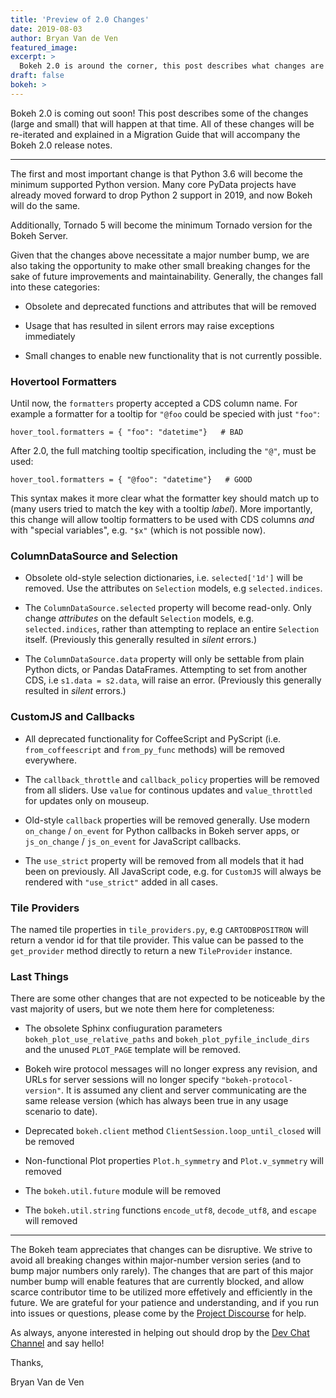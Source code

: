 ```yaml
---
title: 'Preview of 2.0 Changes'
date: 2019-08-03
author: Bryan Van de Ven
featured_image:
excerpt: >
  Bokeh 2.0 is around the corner, this post describes what changes are coming.
draft: false
bokeh: >
---
```


Bokeh 2.0 is coming out soon! This post describes some of the changes (large and
small) that will happen at that time. All of these changes will be re-iterated
and explained in a Migration Guide that will accompany the Bokeh 2.0 release notes.

----

The first and most important change is that Python 3.6 will become the
minimum supported Python version. Many core PyData projects have already
moved forward to drop Python 2 support in 2019, and now Bokeh will do the same.

Additionally, Tornado 5 will become the minimum Tornado version
for the Bokeh Server.

Given that the changes above necessitate a major number bump, we are also taking
the opportunity to make other small breaking changes for the sake of future
improvements and maintainability. Generally, the changes fall into these categories:

* Obsolete and deprecated functions and attributes that will be removed

* Usage that has resulted in silent errors may raise exceptions immediately

* Small changes to enable new functionality that is not currently possible.

### Hovertool Formatters

Until now, the ``formatters`` property accepted a CDS column name. For example
a formatter for a tooltip for ``"@foo`` could be specied with just ``"foo"``:

```
hover_tool.formatters = { "foo": "datetime"}   # BAD
```

After 2.0, the full matching tooltip specification, including the ``"@"``, must
be used:

```
hover_tool.formatters = { "@foo": "datetime"}   # GOOD
```

This syntax makes it more clear what the formatter key should match up to (many users tried to match the key with a tooltip *label*).
More importantly, this change will allow tooltip formatters to be used
with CDS columns *and* with "special variables", e.g. ``"$x"`` (which is not
possible now).

### ColumnDataSource and Selection

* Obsolete old-style selection dictionaries, i.e. ``selected['1d']`` will
  be removed. Use the attributes on ``Selection`` models, e.g ``selected.indices``.

* The ``ColumnDataSource.selected`` property will become read-only. Only change
  *attributes* on the default ``Selection`` models, e.g. ``selected.indices``, rather
  than attempting to replace an entire ``Selection`` itself. (Previously this generally
  resulted in *silent* errors.)

* The ``ColumnDataSource.data`` property will only be settable from plain Python
  dicts, or Pandas DataFrames. Attempting to set from another CDS, i.e ``s1.data = s2.data``, will
  raise an error. (Previously this generally resulted in *silent* errors.)

### CustomJS and Callbacks

* All deprecated functionality for CoffeeScript and PyScript (i.e. ``from_coffeescript`` and
  ``from_py_func`` methods) will be removed everywhere.

*  The ``callback_throttle`` and ``callback_policy`` properties will be removed from all sliders.
   Use ``value`` for continous updates and ``value_throttled`` for updates only
   on mouseup.

* Old-style ``callback`` properties will be removed generally. Use modern ``on_change`` / ``on_event`` for
  Python callbacks in Bokeh server apps, or ``js_on_change`` / ``js_on_event`` for JavaScript
  callbacks.

* The ``use_strict`` property will be removed from all models that it had been
  on previously. All JavaScript code, e.g. for ``CustomJS`` will always be rendered
  with ``"use_strict"`` added in all cases.

### Tile Providers

The named tile properties in ``tile_providers.py``, e.g ``CARTODBPOSITRON`` will
return a vendor id for that tile provider. This value can be passed to the
``get_provider`` method directly to return a new ``TileProvider`` instance.

### Last Things

There are some other changes that are not expected to be noticeable by the vast majority
of users, but we note them here for completeness:

* The obsolete Sphinx confiuguration parameters ``bokeh_plot_use_relative_paths``
  and ``bokeh_plot_pyfile_include_dirs`` and the unused ``PLOT_PAGE`` template will be removed.

* Bokeh wire protocol messages will no longer express any revision, and URLs for
  server sessions will no longer specify ``"bokeh-protocol-version"``. It is assumed
  any client and server communicating are the same release version (which has
  always been true in any usage scenario to date).

* Deprecated ``bokeh.client`` method ``ClientSession.loop_until_closed`` will be removed

* Non-functional Plot properties ``Plot.h_symmetry`` and ``Plot.v_symmetry`` will removed

* The ``bokeh.util.future`` module will be removed

* The ``bokeh.util.string``  functions ``encode_utf8``, ``decode_utf8``, and ``escape``
  will removed

----

The Bokeh team appreciates that changes can be disruptive. We strive to avoid
all breaking changes within major-number version series (and to bump major numbers
only rarely). The changes that are part of this major number bump will enable
features that are currently blocked, and allow scarce contributor time to be utilized
more effetively and efficiently in the future. We are grateful for your patience and
understanding, and if you run into issues or questions, please come by the
[Project Discourse](https://discourse.bokeh.org/) for help.

As always, anyone interested in helping out should drop by the
[Dev Chat Channel](https://gitter.im/bokeh/bokeh-dev) and say hello!

Thanks,

Bryan Van de Ven
